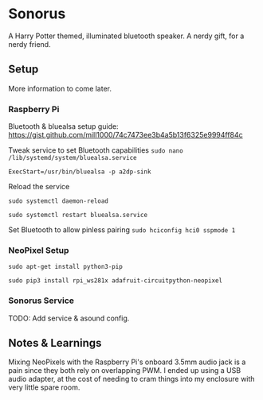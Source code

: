 # Sonorus
A Harry Potter themed, illuminated bluetooth speaker. A nerdy gift, for a nerdy friend.

## Setup
More information to come later.

### Raspberry Pi
Bluetooth & bluealsa setup guide:
https://gist.github.com/mill1000/74c7473ee3b4a5b13f6325e9994ff84c

Tweak service to set Bluetooth capabilities
`sudo nano /lib/systemd/system/bluealsa.service`
```
ExecStart=/usr/bin/bluealsa -p a2dp-sink
```

Reload the service

`sudo systemctl daemon-reload`

`sudo systemctl restart bluealsa.service`

Set Bluetooth to allow pinless pairing
`sudo hciconfig hci0 sspmode 1`

### NeoPixel Setup

`sudo apt-get install python3-pip`

`sudo pip3 install rpi_ws281x adafruit-circuitpython-neopixel`

### Sonorus Service
TODO: Add service & asound config.

## Notes & Learnings

Mixing NeoPixels with the Raspberry Pi's onboard 3.5mm audio jack is a pain since they both rely on overlapping PWM. I ended up using a USB audio adapter, at the cost of needing to cram things into my enclosure with very little spare room.
